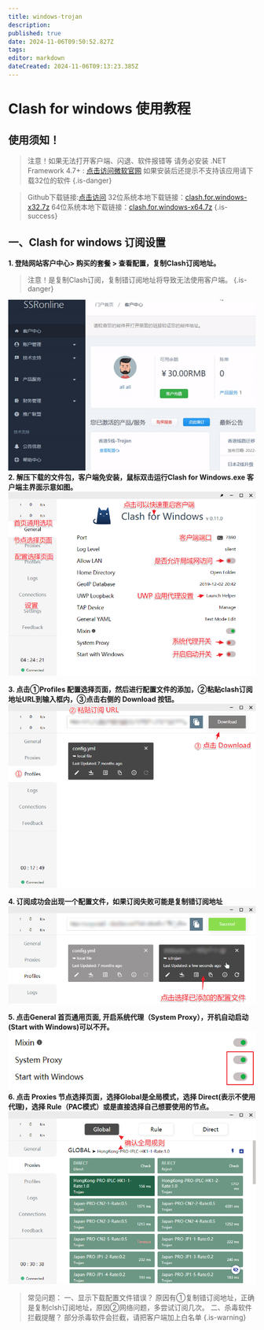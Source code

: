 ```yaml
---
title: windows-trojan
description: 
published: true
date: 2024-11-06T09:50:52.827Z
tags: 
editor: markdown
dateCreated: 2024-11-06T09:13:23.385Z
---
```


# Clash for windows 使用教程
## 使用须知！


>注意！如果无法打开客户端、闪退、软件报错等 
请务必安装 .NET Framework 4.7+ : [点击访问微软官网](https://dotnet.microsoft.com/download/dotnet-framework)
如果安装后还提示不支持该应用请下载32位的软件
{.is-danger}

> Github下载链接:[点击访问](https://github.com/Fndroid/clash_for_windows_pkg/releases)
32位系统本地下载链接：[clash.for.windows-x32.7z](/trojan/clash.for.windows-x32.7z)
64位系统本地下载链接：[clash.for.windows-x64.7z](/trojan/clash.for.windows-x64.7z)
{.is-success}


## 一、Clash for windows 订阅设置
**1. 登陆网站客户中心> 购买的套餐 > 查看配置，复制Clash订阅地址。**
> 注意！是复制Clash订阅，复制错订阅地址将导致无法使用客户端。
{.is-danger}

![297.gif](/images/297.gif)
**2. 解压下载的文件包，客户端免安装，鼠标双击运行Clash for Windows.exe 客户端主界面示意如图。**
![windows5.png](/images/trojan-img/windows5.png)

**3. 点击①Profiles 配置选择页面，然后进行配置文件的添加，②粘贴clash订阅地址URL到输入框内，③点击右侧的 Download 按钮。**
![windows1.png](/images/trojan-img/windows1.png)

**4. 订阅成功会出现一个配置文件，如果订阅失败可能是复制错订阅地址**
![windows2.png](/images/trojan-img/windows2.png)

**5. 点击General 首页通用页面, 开启系统代理（System Proxy），开机自动启动(Start with Windows)可以不开。**
![windows3.png](/images/trojan-img/windows3.png)
**6. 点击 Proxies 节点选择页面，选择Global是全局模式，选择 Direct(表示不使用代理)，选择 Rule（PAC模式）或是直接选择自己想要使用的节点。**
![windows4.png](/images/trojan-img/windows4.png)


> 常见问题：
一、显示下载配置文件错误？
原因有①复制错订阅地址，正确是复制clsh订阅地址，原因②网络问题，多尝试订阅几次。
二、杀毒软件拦截提醒？
部分杀毒软件会拦截，请把客户端加上白名单
{.is-warning}


